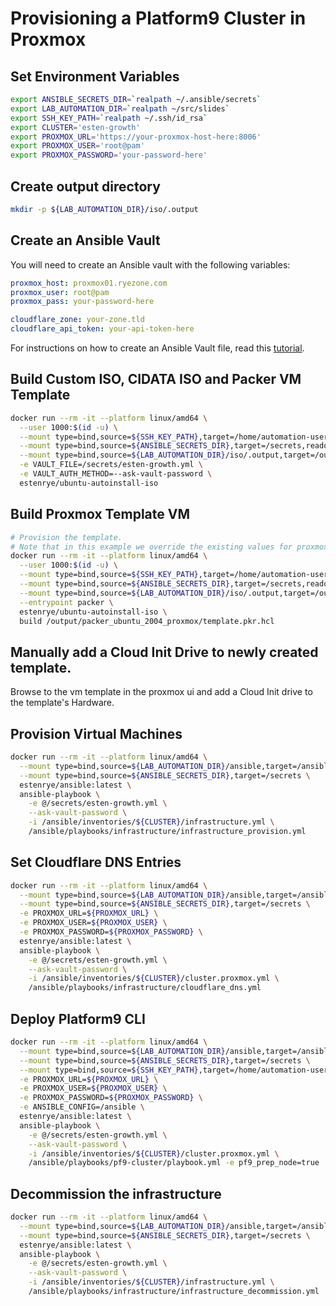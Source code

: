 # Provisioning a Platform9 Cluster in Proxmox


## Set Environment Variables

```bash
export ANSIBLE_SECRETS_DIR=`realpath ~/.ansible/secrets`
export LAB_AUTOMATION_DIR=`realpath ~/src/slides`
export SSH_KEY_PATH=`realpath ~/.ssh/id_rsa`
export CLUSTER='esten-growth'
export PROXMOX_URL='https://your-proxmox-host-here:8006'
export PROXMOX_USER='root@pam'
export PROXMOX_PASSWORD='your-password-here'
```

## Create output directory

```bash
mkdir -p ${LAB_AUTOMATION_DIR}/iso/.output
```

## Create an Ansible Vault

You will need to create an Ansible vault with the following variables:

```yaml
proxmox_host: proxmox01.ryezone.com
proxmox_user: root@pam
proxmox_pass: your-password-here

cloudflare_zone: your-zone.tld
cloudflare_api_token: your-api-token-here
```

For instructions on how to create an Ansible Vault file, read this [tutorial](../../../docs/ansible/creating-an-ansible-vault-file.md).


## Build Custom ISO, CIDATA ISO and Packer VM Template

```bash
docker run --rm -it --platform linux/amd64 \
  --user 1000:$(id -u) \
  --mount type=bind,source=${SSH_KEY_PATH},target=/home/automation-user/.ssh/id_rsa,readonly \
  --mount type=bind,source=${ANSIBLE_SECRETS_DIR},target=/secrets,readonly \
  --mount type=bind,source=${LAB_AUTOMATION_DIR}/iso/.output,target=/output \
  -e VAULT_FILE=/secrets/esten-growth.yml \
  -e VAULT_AUTH_METHOD=--ask-vault-password \
  estenrye/ubuntu-autoinstall-iso
```

## Build Proxmox Template VM

```bash
# Provision the template.
# Note that in this example we override the existing values for proxmox_vm_id and proxmox_vm_name
docker run --rm -it --platform linux/amd64 \
  --user 1000:$(id -u) \
  --mount type=bind,source=${SSH_KEY_PATH},target=/home/automation-user/.ssh/id_rsa,readonly \
  --mount type=bind,source=${ANSIBLE_SECRETS_DIR},target=/secrets,readonly \
  --mount type=bind,source=${LAB_AUTOMATION_DIR}/iso/.output,target=/output \
  --entrypoint packer \
  estenrye/ubuntu-autoinstall-iso \
  build /output/packer_ubuntu_2004_proxmox/template.pkr.hcl
```

## Manually add a Cloud Init Drive to newly created template.

Browse to the vm template in the proxmox ui and add a Cloud Init drive to the template's Hardware.

## Provision Virtual Machines

```bash
docker run --rm -it --platform linux/amd64 \
  --mount type=bind,source=${LAB_AUTOMATION_DIR}/ansible,target=/ansible,readonly \
  --mount type=bind,source=${ANSIBLE_SECRETS_DIR},target=/secrets \
  estenrye/ansible:latest \
  ansible-playbook \
    -e @/secrets/esten-growth.yml \
    --ask-vault-password \
    -i /ansible/inventories/${CLUSTER}/infrastructure.yml \
    /ansible/playbooks/infrastructure/infrastructure_provision.yml
```

## Set Cloudflare DNS Entries

```bash
docker run --rm -it --platform linux/amd64 \
  --mount type=bind,source=${LAB_AUTOMATION_DIR}/ansible,target=/ansible,readonly \
  --mount type=bind,source=${ANSIBLE_SECRETS_DIR},target=/secrets \
  -e PROXMOX_URL=${PROXMOX_URL} \
  -e PROXMOX_USER=${PROXMOX_USER} \
  -e PROXMOX_PASSWORD=${PROXMOX_PASSWORD} \
  estenrye/ansible:latest \
  ansible-playbook \
    -e @/secrets/esten-growth.yml \
    --ask-vault-password \
    -i /ansible/inventories/${CLUSTER}/cluster.proxmox.yml \
    /ansible/playbooks/infrastructure/cloudflare_dns.yml
```

## Deploy Platform9 CLI

```bash
docker run --rm -it --platform linux/amd64 \
  --mount type=bind,source=${LAB_AUTOMATION_DIR}/ansible,target=/ansible,readonly \
  --mount type=bind,source=${ANSIBLE_SECRETS_DIR},target=/secrets \
  --mount type=bind,source=${SSH_KEY_PATH},target=/home/automation-user/.ssh/id_rsa \
  -e PROXMOX_URL=${PROXMOX_URL} \
  -e PROXMOX_USER=${PROXMOX_USER} \
  -e PROXMOX_PASSWORD=${PROXMOX_PASSWORD} \
  -e ANSIBLE_CONFIG=/ansible \
  estenrye/ansible:latest \
  ansible-playbook \
    -e @/secrets/esten-growth.yml \
    --ask-vault-password \
    -i /ansible/inventories/${CLUSTER}/cluster.proxmox.yml \
    /ansible/playbooks/pf9-cluster/playbook.yml -e pf9_prep_node=true
```


## Decommission the infrastructure

```bash
docker run --rm -it --platform linux/amd64 \
  --mount type=bind,source=${LAB_AUTOMATION_DIR}/ansible,target=/ansible,readonly \
  --mount type=bind,source=${ANSIBLE_SECRETS_DIR},target=/secrets \
  estenrye/ansible:latest \
  ansible-playbook \
    -e @/secrets/esten-growth.yml \
    --ask-vault-password \
    -i /ansible/inventories/${CLUSTER}/infrastructure.yml \
    /ansible/playbooks/infrastructure/infrastructure_decommission.yml
```
